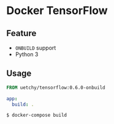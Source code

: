 # Docker TensorFlow

## Feature

- `ONBUILD` support
- Python 3

## Usage

```Dockerfile
FROM uetchy/tensorflow:0.6.0-onbuild
```

```yaml
app:
  build: .
```

```console
$ docker-compose build
```
